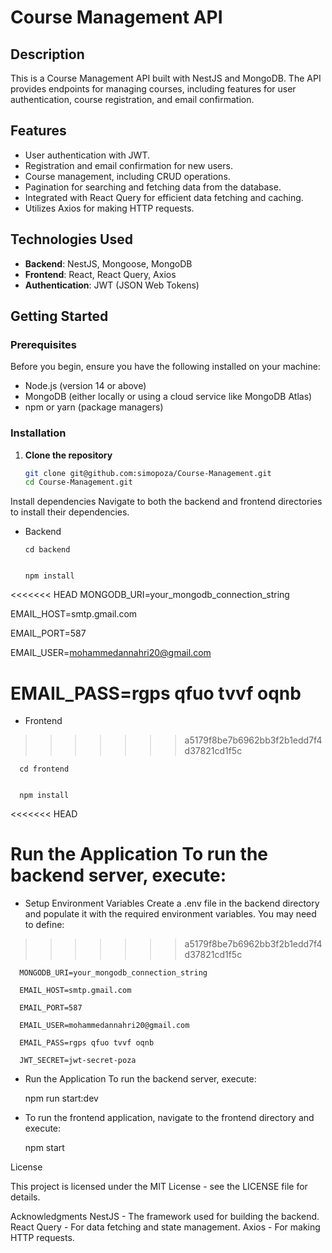 # Course Management API

## Description
This is a Course Management API built with NestJS and MongoDB. The API provides endpoints for managing courses, including features for user authentication, course registration, and email confirmation.

## Features
- User authentication with JWT.
- Registration and email confirmation for new users.
- Course management, including CRUD operations.
- Pagination for searching and fetching data from the database.
- Integrated with React Query for efficient data fetching and caching.
- Utilizes Axios for making HTTP requests.

## Technologies Used
- **Backend**: NestJS, Mongoose, MongoDB
- **Frontend**: React, React Query, Axios
- **Authentication**: JWT (JSON Web Tokens)

## Getting Started

### Prerequisites
Before you begin, ensure you have the following installed on your machine:
- Node.js (version 14 or above)
- MongoDB (either locally or using a cloud service like MongoDB Atlas)
- npm or yarn (package managers)

### Installation

1. **Clone the repository**
   ```bash
   git clone git@github.com:simopoza/Course-Management.git
   cd Course-Management.git

Install dependencies Navigate to both the backend and frontend directories to install their dependencies.

- Backend


      cd backend
      
      
      npm install

<<<<<<< HEAD
MONGODB_URI=your_mongodb_connection_string

EMAIL_HOST=smtp.gmail.com

EMAIL_PORT=587

EMAIL_USER=mohammedannahri20@gmail.com

EMAIL_PASS=rgps qfuo tvvf oqnb
=======
- Frontend
>>>>>>> a5179f8be7b6962bb3f2b1edd7f4d37821cd1f5c

      
      cd frontend
      
      
      npm install

<<<<<<< HEAD

Run the Application To run the backend server, execute:
=======
- Setup Environment Variables Create a .env file in the backend directory and populate it with the required environment variables. You may need to define:
>>>>>>> a5179f8be7b6962bb3f2b1edd7f4d37821cd1f5c

      MONGODB_URI=your_mongodb_connection_string
      
      EMAIL_HOST=smtp.gmail.com
      
      EMAIL_PORT=587
      
      EMAIL_USER=mohammedannahri20@gmail.com
      
      EMAIL_PASS=rgps qfuo tvvf oqnb
      
      JWT_SECRET=jwt-secret-poza

- Run the Application To run the backend server, execute:

   npm run start:dev

- To run the frontend application, navigate to the frontend directory and execute:

   npm start

License

This project is licensed under the MIT License - see the LICENSE file for details.

Acknowledgments
    NestJS - The framework used for building the backend.
    React Query - For data fetching and state management.
    Axios - For making HTTP requests.
